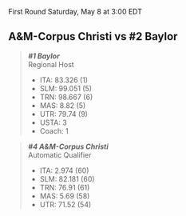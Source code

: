 First Round
Saturday, May 8 at 3:00 EDT
## A&M-Corpus Christi vs #2 Baylor

> ***#1 Baylor***  
> Regional Host  
> - ITA: 83.326 (1)  
> - SLM: 99.051 (5)  
> - TRN: 98.667 (6)  
> - MAS: 8.82 (5)  
> - UTR: 79.74 (9)  
> - USTA: 3  
> - Coach: 1  

> ***#4 A&M-Corpus Christi***  
> Automatic Qualifier  
> - ITA: 2.974 (60)  
> - SLM: 82.181 (60)  
> - TRN: 76.91 (61)  
> - MAS: 5.69 (58)  
> - UTR: 71.52 (54)  